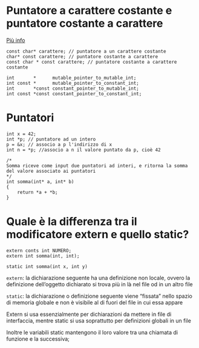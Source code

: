 # Puntatore a carattere costante e puntatore costante a carattere

[Più info](http://stackoverflow.com/questions/890535/what-is-the-difference-between-char-const-and-const-char)

```
const char* carattere; // puntatore a un carattere costante
char* const carattere; // puntatore costante a carattere
const char * const carattere; // puntatore costante a carattere costante

int       *      mutable_pointer_to_mutable_int;
int const *      mutable_pointer_to_constant_int;
int       *const constant_pointer_to_mutable_int;
int const *const constant_pointer_to_constant_int;
```

# Puntatori 

```
int x = 42;
int *p; // puntatore ad un intero
p = &x; // associo a p l'indirizzo di x
int n = *p; //associo a n il valore puntato da p, cioè 42  
```

```
/*
Somma riceve come input due puntatori ad interi, e ritorna la somma del valore associato ai puntatori
*/
int somma(int* a, int* b)
{
    return *a + *b;    
}
```

# Quale è la differenza tra il modificatore extern e quello static?

```
extern conts int NUMERO;
extern int somma(int, int);
```

```
static int somma(int x, int y)
```

`extern`:
la dichiarazione seguente ha una definizione non locale, ovvero la definizione dell’oggetto dichiarato si trova più in là nel file od in un altro file

`static`:
la dichiarazione o definizione seguente viene “fissata” nello spazio
di memoria globale e non è visibile al di fuori del file in cui essa
appare

Extern si usa essenzialmente per dichiarazioni da mettere in file di interfaccia, mentre static si usa soprattutto per definizioni globali in un file

Inoltre le variabili static mantengono il loro valore tra una chiamata di funzione e la successiva;

